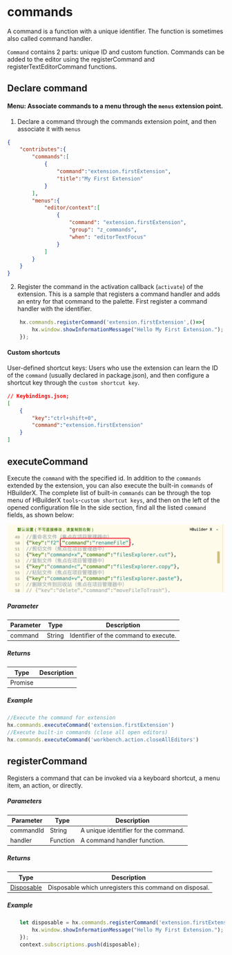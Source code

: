 # commands

A command is a function with a unique identifier. The function is sometimes also called command handler.

`Command` contains 2 parts: unique ID and custom function. Commands can be added to the editor using the registerCommand and registerTextEditorCommand functions.

## Declare command

#### Menu: Associate commands to a menu through the `menus` extension point.

1. Declare a command through the commands extension point, and then associate it with `menus`

```json
{
    "contributes":{
        "commands":[
            {
                "command":"extension.firstExtension",
                "title":"My First Extension"
            }
        ],
        "menus":{
            "editor/context":[
                {
                    "command": "extension.firstExtension",
                    "group": "z_commands",
                    "when": "editorTextFocus"
                }
            ]
        }
    }
}
```

2. Register the command in the activation callback (`activate`) of the extension. This is a sample that registers a command handler and adds an entry for that command to the palette. First register a command handler with the identifier.

``` javascript
    hx.commands.registerCommand('extension.firstExtension',()=>{
        hx.window.showInformationMessage("Hello My First Extension.");
    });
```

#### Custom shortcuts

User-defined shortcut keys: Users who use the extension can learn the ID of the `command` (usually declared in package.json), and then configure a shortcut key through the `custom shortcut key`.

```json
// Keybindings.json;
[
    {
		"key":"ctrl+shift+0",
		"command":"extension.firstExtension"
	}
]
```

## executeCommand

Execute the `command` with the specified id. In addition to the `commands` extended by the extension, you can also execute the built-in `commands` of HBuilderX. The complete list of built-in `commands` can be through the top menu of HBuilderX `tools`-`custom shortcut keys`, and then on the left of the opened configuration file In the side section, find all the listed `command` fields, as shown below:

<img src="/static/snapshots/commands@2x.png" style="zoom:50%" />

##### Parameter

|Parameter	    |Type	    |Description			|
|--			|--			|--				|
|command	|String		| Identifier of the command to execute.|

##### Returns
|Type	|Description		|
|--			|--			|
|Promise	|


##### Example
``` javascript
//Execute the command for extension
hx.commands.executeCommand('extension.firstExtension')
//Execute built-in commands (close all open editors)
hx.commands.executeCommand('workbench.action.closeAllEditors')
```

## registerCommand

Registers a command that can be invoked via a keyboard shortcut, a menu item, an action, or directly.

##### Parameters

|Parameter	|Type	|Description					|
|--			|--			|--						|
|commandId	|String		|A unique identifier for the command.				|
|handler	|Function	|A command handler function.	|

##### Returns
|Type					|Description																									|
|--							|--																										|
|[Disposable](/ExtensionDocs/Api/other/Disposable)	|Disposable which unregisters this command on disposal.	|


##### Example
``` javascript
    let disposable = hx.commands.registerCommand('extension.firstExtension',()=>{
        hx.window.showInformationMessage("Hello My First Extension.");
    });
    context.subscriptions.push(disposable);
```
